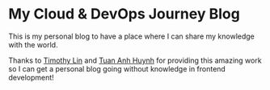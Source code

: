 # My Cloud & DevOps Journey Blog

This is my personal blog to have a place where I can share my knowledge with the world. 

Thanks to [Timothy Lin](https://twitter.com/timlrxx) and [Tuan Anh Huynh](https://twitter.com/hta218_) for providing this amazing work so I can get a personal blog going without knowledge in frontend development!

